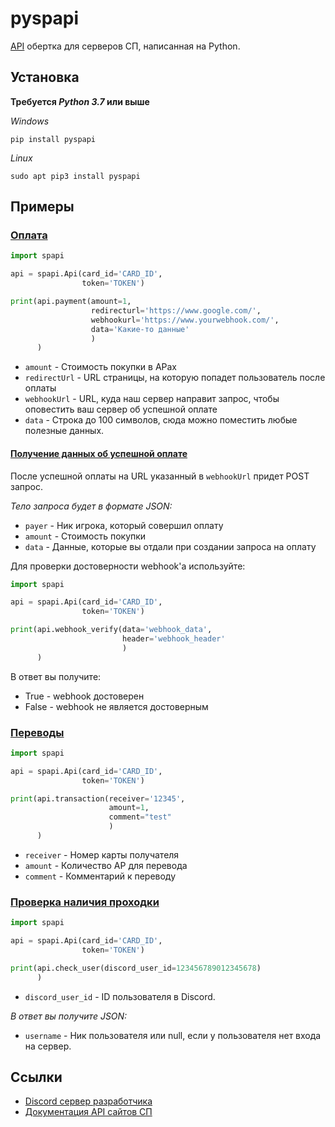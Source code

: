 # pyspapi 
[API](https://github.com/sp-worlds/api-docs) обертка для серверов СП, написанная на Python.

## Установка
**Требуется *Python 3.7* или выше**

*Windows*
```commandline
pip install pyspapi
```
*Linux*
```commandline
sudo apt pip3 install pyspapi
```

## Примеры
### [Оплата](https://github.com/sp-worlds/api-docs/blob/main/PAYMENTS.md)

```Python
import spapi

api = spapi.Api(card_id='CARD_ID',
                token='TOKEN')

print(api.payment(amount=1,
                  redirecturl='https://www.google.com/',
                  webhookurl='https://www.yourwebhook.com/',
                  data='Какие-то данные'
                  )
      )

```
- `amount` - Стоимость покупки в АРах
- `redirectUrl` - URL страницы, на которую попадет пользователь после оплаты
- `webhookUrl` - URL, куда наш сервер направит запрос, чтобы оповестить ваш сервер об успешной оплате
- `data` - Строка до 100 символов, сюда можно поместить любые полезные данных.
#### [Получение данных об успешной оплате](https://github.com/sp-worlds/api-docs/blob/main/PAYMENTS.md#%D0%BF%D0%BE%D0%BB%D1%83%D1%87%D0%B5%D0%BD%D0%B8%D0%B5-%D0%B4%D0%B0%D0%BD%D0%BD%D1%8B%D1%85-%D0%BE%D0%B1-%D1%83%D1%81%D0%BF%D0%B5%D1%88%D0%BD%D0%BE%D0%B9-%D0%BE%D0%BF%D0%BB%D0%B0%D1%82%D0%B5)
После успешной оплаты на URL указанный в `webhookUrl` придет POST запрос.

*Тело запроса будет в формате JSON:*

- `payer` - Ник игрока, который совершил оплату
- `amount` - Стоимость покупки
- `data` - Данные, которые вы отдали при создании запроса на оплату

Для проверки достоверности webhook'a используйте:
```Python
import spapi

api = spapi.Api(card_id='CARD_ID',
                token='TOKEN')

print(api.webhook_verify(data='webhook_data',
                         header='webhook_header'
                         )
      )

```
В ответ вы получите:
- True - webhook достоверен
- False - webhook не является достоверным

### [Переводы](https://github.com/sp-worlds/api-docs/blob/main/TRANSACTIONS.md)

```Python
import spapi

api = spapi.Api(card_id='CARD_ID',
                token='TOKEN')

print(api.transaction(receiver='12345',
                      amount=1,
                      comment="test"
                      )
      )

```
- `receiver` - Номер карты получателя
- `amount` - Количество АР для перевода
- `comment` - Комментарий к переводу

### [Проверка наличия проходки](https://github.com/sp-worlds/api-docs/blob/main/USERS.md)

```Python
import spapi

api = spapi.Api(card_id='CARD_ID',
                token='TOKEN')

print(api.check_user(discord_user_id=123456789012345678)
      )

```
- `discord_user_id` - ID пользователя в Discord.

*В ответ вы получите JSON:*

- `username` - Ник пользователя или null, если у пользователя нет входа на сервер.


## Ссылки

- [Discord сервер разработчика](https://discord.gg/sJYtYnhN)
- [Документация API сайтов СП](https://github.com/sp-worlds/api-docs)
